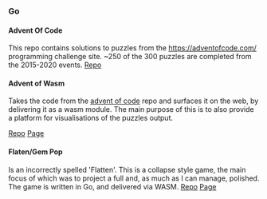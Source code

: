 
### Go

#### Advent Of Code
This repo contains solutions to puzzles from the https://adventofcode.com/ programming challenge site.  ~250 of the 300 puzzles are completed from the 2015-2020 events.
[Repo](https://github.com/PezzA/advent-of-code) 

#### Advent of Wasm
Takes the code from the [advent of code](https://github.com/PezzA/advent-of-code)  repo and surfaces it on the web, by delivering it as a wasm module.  The main purpose of this is to also provide a platform for visualisations of the puzzles output.

[Repo](https://github.com/PezzA/advent-of-wasm)
[Page](https://pezza.github.io/advent-of-wasm/)

#### Flaten/Gem Pop
Is an incorrectly spelled 'Flatten'.  This is a collapse style game, the main focus of which was to project a full and, as much as I can manage, polished.  The game is written in Go, and delivered via WASM.
[Repo](https://github.com/PezzA/flaten) 
[Page](https://pezza.github.io/flaten/)



